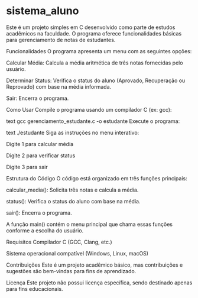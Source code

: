 # sistema_aluno

Este é um projeto simples em C desenvolvido como parte de estudos acadêmicos na faculdade. O programa oferece funcionalidades básicas para gerenciamento de notas de estudantes.

Funcionalidades
O programa apresenta um menu com as seguintes opções:

Calcular Média: Calcula a média aritmética de três notas fornecidas pelo usuário.

Determinar Status: Verifica o status do aluno (Aprovado, Recuperação ou Reprovado) com base na média informada.

Sair: Encerra o programa.

Como Usar
Compile o programa usando um compilador C (ex: gcc):

text
gcc gerenciamento_estudante.c -o estudante
Execute o programa:

text
./estudante
Siga as instruções no menu interativo:

Digite 1 para calcular média

Digite 2 para verificar status

Digite 3 para sair

Estrutura do Código
O código está organizado em três funções principais:

calcular_media(): Solicita três notas e calcula a média.

status(): Verifica o status do aluno com base na média.

sair(): Encerra o programa.

A função main() contém o menu principal que chama essas funções conforme a escolha do usuário.

Requisitos
Compilador C (GCC, Clang, etc.)

Sistema operacional compatível (Windows, Linux, macOS)

Contribuições
Este é um projeto acadêmico básico, mas contribuições e sugestões são bem-vindas para fins de aprendizado.

Licença
Este projeto não possui licença específica, sendo destinado apenas para fins educacionais.
